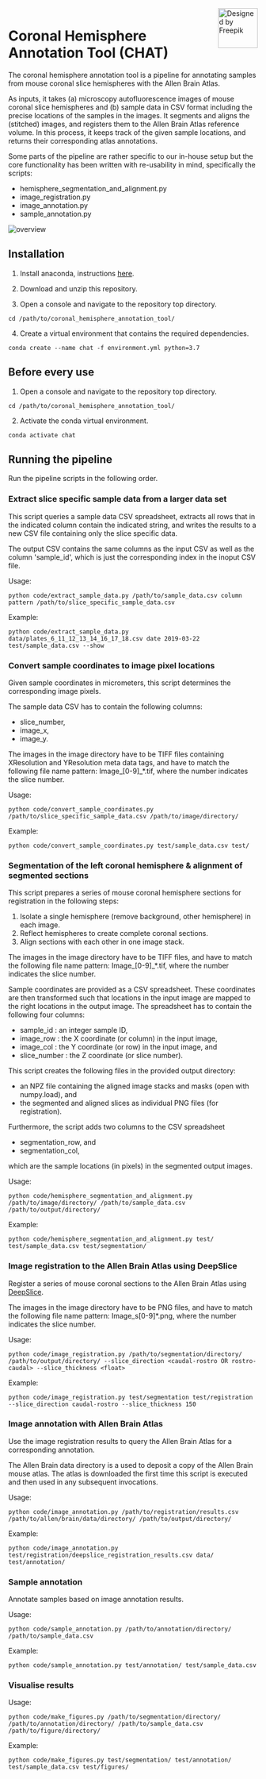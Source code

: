 <img align="right" width="80" src="./images/angry_cat.jpg" alt="Designed by Freepik">

# Coronal Hemisphere Annotation Tool (CHAT)

The coronal hemisphere annotation tool is a pipeline for annotating
samples from mouse coronal slice hemispheres with the Allen Brain
Atlas.

As inputs, it takes (a) microscopy autofluorescence images of mouse
coronal slice hemispheres and (b) sample data in CSV format including
the precise locations of the samples in the images. It segments and
aligns the (stitched) images, and registers them to the Allen Brain
Atlas reference volume. In this process, it keeps track of the given
sample locations, and returns their corresponding atlas annotations.

Some parts of the pipeline are rather specific to our in-house setup
but the core functionality has been written with re-usability in mind,
specifically the scripts:

- hemisphere_segmentation_and_alignment.py
- image_registration.py
- image_annotation.py
- sample_annotation.py

![overview](./images/input_output.png)


## Installation

1. Install anaconda, instructions [here](https://docs.anaconda.com/free/anaconda/install/index.html).

2. Download and unzip this repository.

3. Open a console and navigate to the repository top directory.

``` shell
cd /path/to/coronal_hemisphere_annotation_tool/
```

4. Create a virtual environment that contains the required dependencies.

``` shell
conda create --name chat -f environment.yml python=3.7
```

## Before every use

1. Open a console and navigate to the repository top directory.

``` shell
cd /path/to/coronal_hemisphere_annotation_tool/
```

2. Activate the conda virtual environment.

``` shell
conda activate chat
```

## Running the pipeline

Run the pipeline scripts in the following order.

### Extract slice specific sample data from a larger data set

This script queries a sample data CSV spreadsheet, extracts all
rows that in the indicated column contain the indicated string, and
writes the results to a new CSV file containing only the slice specific
data.

The output CSV contains the same columns as the input CSV as well as
the column 'sample_id', which is just the corresponding index in the
inoput CSV file.

Usage:

``` shell
python code/extract_sample_data.py /path/to/sample_data.csv column pattern /path/to/slice_specific_sample_data.csv
```

Example:

``` shell
python code/extract_sample_data.py data/plates_6_11_12_13_14_16_17_18.csv date 2019-03-22 test/sample_data.csv --show
```

### Convert sample coordinates to image pixel locations

Given sample coordinates in micrometers, this script determines the
corresponding image pixels.

The sample data CSV has to contain the following columns:

- slice_number,
- image_x,
- image_y.

The images in the image directory have to be TIFF files containing
XResolution and YResolution meta data tags, and have to match the
following file name pattern: Image_[0-9]_*.tif, where the number
indicates the slice number.

Usage:

``` shell
python code/convert_sample_coordinates.py /path/to/slice_specific_sample_data.csv /path/to/image/directory/
```

Example:

``` shell
python code/convert_sample_coordinates.py test/sample_data.csv test/
```

### Segmentation of the left coronal hemisphere & alignment of segmented sections

This script prepares a series of mouse coronal hemisphere sections for registration in the following steps:

1) Isolate a single hemisphere (remove background, other hemisphere) in each image.
2) Reflect hemispheres to create complete coronal sections.
3) Align sections with each other in one image stack.

The images in the image directory have to be TIFF files, and have to
match the following file name pattern: Image_[0-9]_*.tif, where the
number indicates the slice number.

Sample coordinates are provided as a CSV spreadsheet.
These coordinates are then transformed such that locations in the input image
are mapped to the right locations in the output image.
The spreadsheet has to contain the following four columns:

- sample_id    : an integer sample ID,
- image_row    : the X coordinate (or column) in the input image,
- image_col    : the Y coordinate (or row) in the input image, and
- slice_number : the Z coordinate (or slice number).

This script creates the following files in the provided output directory:

- an NPZ file containing the aligned image stacks and masks (open with numpy.load), and
- the segmented and aligned slices as individual PNG files (for registration).

Furthermore, the script adds two columns to the CSV spreadsheet

- segmentation_row, and
- segmentation_col,

which are the sample locations (in pixels) in the segmented output images.

Usage:

``` shell
python code/hemisphere_segmentation_and_alignment.py /path/to/image/directory/ /path/to/sample_data.csv /path/to/output/directory/
```

Example:

``` shell
python code/hemisphere_segmentation_and_alignment.py test/ test/sample_data.csv test/segmentation/
```

### Image registration to the Allen Brain Atlas using DeepSlice

Register a series of mouse coronal sections to the Allen Brain Atlas using [DeepSlice](https://github.com/PolarBean/DeepSlice).

The images in the image directory have to be PNG files, and have to
match the following file name pattern: Image_s[0-9]*.png, where the
number indicates the slice number.

Usage:

``` shell
python code/image_registration.py /path/to/segmentation/directory/ /path/to/output/directory/ --slice_direction <caudal-rostro OR rostro-caudal> --slice_thickness <float>
```

Example:

``` shell
python code/image_registration.py test/segmentation test/registration --slice_direction caudal-rostro --slice_thickness 150
```

### Image annotation with Allen Brain Atlas

Use the image registration results to query the Allen Brain Atlas for
a corresponding annotation.

The Allen Brain data directory is a used to deposit a copy of the
Allen Brain mouse atlas. The atlas is downloaded the first time this
script is executed and then used in any subsequent invocations.

Usage:

``` shell
python code/image_annotation.py /path/to/registration/results.csv /path/to/allen/brain/data/directory/ /path/to/output/directory/
```

Example:

``` shell
python code/image_annotation.py test/registration/deepslice_registration_results.csv data/ test/annotation/
```

### Sample annotation

Annotate samples based on image annotation results.

Usage:

``` shell
python code/sample_annotation.py /path/to/annotation/directory/ /path/to/sample_data.csv
```

Example:

``` shell
python code/sample_annotation.py test/annotation/ test/sample_data.csv
```

### Visualise results

Usage:

``` shell
python code/make_figures.py /path/to/segmentation/directory/ /path/to/annotation/directory/ /path/to/sample_data.csv /path/to/figure/directory/
```

Example:

``` shell
python code/make_figures.py test/segmentation/ test/annotation/ test/sample_data.csv test/figures/
```
